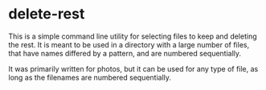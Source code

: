 # delete-rest

This is a simple command line utility for selecting files to keep and deleting the rest. 
It is meant to be used in a directory with a large number of files, that have names differed by a
pattern, and are numbered sequentially.

It was primarily written for photos, but it can be used for any type of file, as long as the
filenames are numbered sequentially.